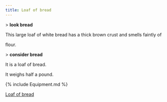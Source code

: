 ```yaml
---
title: Loaf of bread
---
```


\> **look bread**

This large loaf of white bread has a thick brown crust and smells
faintly of

flour.

\> **consider bread**

It is a loaf of bread.

It weighs half a pound.

{% include Equipment.md %}

[Loaf of bread](Category:_Consumables "wikilink")